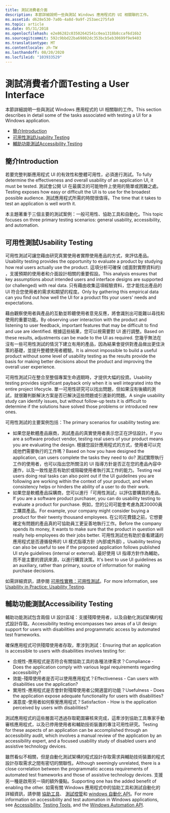 ```yaml
---
title: 測試消費者介面
description: 本節詳細說明一些與測試 Windows 應用程式的 UI 相關聯的工作。
ms.assetid: d628e530-7a0b-4a8d-9a9f-253aec275fa9
ms.topic: article
ms.date: 05/31/2018
ms.openlocfilehash: e2e86282c03502642541c0ea1318b8ccaf6d16b2
ms.sourcegitcommit: 592c9bbd22ba69802dc353bcb5eb30699f9e9403
ms.translationtype: MT
ms.contentlocale: zh-TW
ms.lasthandoff: 08/20/2020
ms.locfileid: "103933529"
---
```

# <a name="testing-a-user-interface"></a><span data-ttu-id="141ae-103">測試消費者介面</span><span class="sxs-lookup"><span data-stu-id="141ae-103">Testing a User Interface</span></span>

<span data-ttu-id="141ae-104">本節詳細說明一些與測試 Windows 應用程式的 UI 相關聯的工作。</span><span class="sxs-lookup"><span data-stu-id="141ae-104">This section describes in detail some of the tasks associated with testing a UI for a Windows application.</span></span>

-   [<span data-ttu-id="141ae-105">簡介</span><span class="sxs-lookup"><span data-stu-id="141ae-105">Introduction</span></span>](#introduction)
-   [<span data-ttu-id="141ae-106">可用性測試</span><span class="sxs-lookup"><span data-stu-id="141ae-106">Usability Testing</span></span>](#usability-testing)
-   [<span data-ttu-id="141ae-107">輔助功能測試</span><span class="sxs-lookup"><span data-stu-id="141ae-107">Accessibility Testing</span></span>](#accessibility-testing)

## <a name="introduction"></a><span data-ttu-id="141ae-108">簡介</span><span class="sxs-lookup"><span data-stu-id="141ae-108">Introduction</span></span>

<span data-ttu-id="141ae-109">若要完整判斷應用程式 UI 的有效性和整體可用性，必須進行測試。</span><span class="sxs-lookup"><span data-stu-id="141ae-109">To fully determine the effectiveness and overall usability of an application UI, it must be tested.</span></span> <span data-ttu-id="141ae-110">測試會公開 UI 在最廣泛的可能物件上使用的簡單或困難之處。</span><span class="sxs-lookup"><span data-stu-id="141ae-110">Testing exposes how easy or difficult the UI is to use for the broadest possible audience.</span></span> <span data-ttu-id="141ae-111">測試應用程式所需的時間很值得。</span><span class="sxs-lookup"><span data-stu-id="141ae-111">The time that it takes to test an application is well worth it.</span></span>

<span data-ttu-id="141ae-112">本主題著重于三個主要的測試案例：一般可用性、協助工具和自動化。</span><span class="sxs-lookup"><span data-stu-id="141ae-112">This topic focuses on three primary testing scenarios: general usability, accessibility, and automation.</span></span>

## <a name="usability-testing"></a><span data-ttu-id="141ae-113">可用性測試</span><span class="sxs-lookup"><span data-stu-id="141ae-113">Usability Testing</span></span>

<span data-ttu-id="141ae-114">可用性測試可讓您藉由研究真實使用者實際使用產品的方式，來評估產品。</span><span class="sxs-lookup"><span data-stu-id="141ae-114">Usability testing provides the opportunity to evaluate a product by studying how real users actually use the product.</span></span> <span data-ttu-id="141ae-115">這項分析可確保 (或面對實際資料的) ，支援預期的使用者和介面設計相關的重要假設。</span><span class="sxs-lookup"><span data-stu-id="141ae-115">This analysis ensures that key assumptions about intended users and interface designs are supported (or challenged) with real data.</span></span> <span data-ttu-id="141ae-116">只有藉由收集這項經驗資料，您才能找出產品的 UI 符合您使用者的需求和期望的程度。</span><span class="sxs-lookup"><span data-stu-id="141ae-116">Only by gathering this empirical data can you find out how well the UI for a product fits your users' needs and expectations.</span></span>

<span data-ttu-id="141ae-117">藉由觀察使用者與產品的互動並聆聽使用者意見反應，將會識別出可能難以尋找和使用的重要功能。</span><span class="sxs-lookup"><span data-stu-id="141ae-117">By observing user interaction with the product and listening to user feedback, important features that may be difficult to find and use are identified.</span></span> <span data-ttu-id="141ae-118">根據這些結果，您可以視需要對 UI 進行調整。</span><span class="sxs-lookup"><span data-stu-id="141ae-118">Based on these results, adjustments can be made to the UI as required.</span></span> <span data-ttu-id="141ae-119">您幾乎無法在沒有一些可用性測試的情況下建立有用的產品，因為結果會提供對產品做出更佳決策的基礎，並提升整體使用者體驗。</span><span class="sxs-lookup"><span data-stu-id="141ae-119">It is almost impossible to build a useful product without some level of usability testing as the results provide the basis for making better decisions about the product and improving the overall user experience.</span></span>

<span data-ttu-id="141ae-120">可用性測試只在整合至整個專案生命週期時，才提供大幅的投資。</span><span class="sxs-lookup"><span data-stu-id="141ae-120">Usability testing provides significant payback only when it is well integrated into the entire project lifecycle.</span></span> <span data-ttu-id="141ae-121">單一可用性研究可以找出問題，但如果沒有後續的測試，就很難判斷解決方案是否已解決這些問題或引進新的問題。</span><span class="sxs-lookup"><span data-stu-id="141ae-121">A single usability study can identify issues, but without follow-up tests it is difficult to determine if the solutions have solved those problems or introduced new ones.</span></span>

<span data-ttu-id="141ae-122">可用性測試的主要案例包括：</span><span class="sxs-lookup"><span data-stu-id="141ae-122">The primary scenarios for usability testing are:</span></span>

-   <span data-ttu-id="141ae-123">如果您是軟體產品廠商，測試產品的真實使用者表示您正在評估設計。</span><span class="sxs-lookup"><span data-stu-id="141ae-123">If you are a software product vendor, testing real users of your product means you are evaluating the design.</span></span> <span data-ttu-id="141ae-124">根據您設計應用程式的方式，使用者可以完成他們需要執行的工作嗎？</span><span class="sxs-lookup"><span data-stu-id="141ae-124">Based on how you have designed the application, can users complete the tasks they need to do?</span></span> <span data-ttu-id="141ae-125">測試實際執行工作的使用者，也可以指出您所關注的 UI 指導方針是否正在您的產品內容中運作，以及一致性是否有助於或阻礙使用者執行其工作的能力。</span><span class="sxs-lookup"><span data-stu-id="141ae-125">Testing real users doing real tasks can also point out if the UI guidelines you are following are working within the context of your product, and when consistency helps or hinders the ability of a user to do their work.</span></span>
-   <span data-ttu-id="141ae-126">如果您是軟體產品採購商，您可以進行「可用性測試」以評估要購買的產品。</span><span class="sxs-lookup"><span data-stu-id="141ae-126">If you are a software product purchaser, you can do usability testing to evaluate a product for purchase.</span></span> <span data-ttu-id="141ae-127">例如，您的公司可能會考慮為其20000員工購買產品。</span><span class="sxs-lookup"><span data-stu-id="141ae-127">For example, your company might consider buying a product for their twenty thousand employees.</span></span> <span data-ttu-id="141ae-128">在公司花費錢之前，它想要確定有問題的產品真的可協助員工更妥善地執行工作。</span><span class="sxs-lookup"><span data-stu-id="141ae-128">Before the company spends its money, it wants to make sure that the product in question will really help employees do their jobs better.</span></span> <span data-ttu-id="141ae-129">可用性測試也有助於查看建議的應用程式是否遵循發佈的 UI 樣式指導方針 (內部或外部) 。</span><span class="sxs-lookup"><span data-stu-id="141ae-129">Usability testing can also be useful to see if the proposed application follows published UI style guidelines (internal or external).</span></span> <span data-ttu-id="141ae-130">最好使用 UI 指導方針作為輔助，而不是主要的資訊來源，以進行購買決策。</span><span class="sxs-lookup"><span data-stu-id="141ae-130">It's best to use UI guidelines as an auxiliary, rather than primary, source of information for making purchase decisions.</span></span>

<span data-ttu-id="141ae-131">如需詳細資訊，請參閱 [可用性實務：可用性測試](/archive/msdn-magazine/2009/brownfield/usability-in-practice-usability-testing)。</span><span class="sxs-lookup"><span data-stu-id="141ae-131">For more information, see [Usability in Practice: Usability Testing](/archive/msdn-magazine/2009/brownfield/usability-in-practice-usability-testing).</span></span>

## <a name="accessibility-testing"></a><span data-ttu-id="141ae-132">輔助功能測試</span><span class="sxs-lookup"><span data-stu-id="141ae-132">Accessibility Testing</span></span>

<span data-ttu-id="141ae-133">輔助功能測試包含兩個 UI 設計區域：支援殘障使用者，以及自動化測試架構的程式設計存取。</span><span class="sxs-lookup"><span data-stu-id="141ae-133">Accessibility testing encompasses two areas of a UI design: support for users with disabilities and programmatic access by automated test frameworks.</span></span>

<span data-ttu-id="141ae-134">確保應用程式可供殘障使用者存取，牽涉到測試：</span><span class="sxs-lookup"><span data-stu-id="141ae-134">Ensuring that an application is accessible to users with disabilities involves testing for:</span></span>

-   <span data-ttu-id="141ae-135">合規性-應用程式是否符合有關協助工具的各種法律需求？</span><span class="sxs-lookup"><span data-stu-id="141ae-135">Compliance - Does the application comply with various legal requirements regarding accessibility?</span></span>
-   <span data-ttu-id="141ae-136">效能-殘障使用者是否可以使用應用程式？</span><span class="sxs-lookup"><span data-stu-id="141ae-136">Effectiveness - Can users with disabilities use the application?</span></span>
-   <span data-ttu-id="141ae-137">實用性-應用程式是否會針對殘障使用者公開適當的功能？</span><span class="sxs-lookup"><span data-stu-id="141ae-137">Usefulness - Does the application expose adequate functionality for users with disabilities?</span></span>
-   <span data-ttu-id="141ae-138">滿意度-使用者如何察覺應用程式？</span><span class="sxs-lookup"><span data-stu-id="141ae-138">Satisfaction - How is the application perceived by users with disabilities?</span></span>

<span data-ttu-id="141ae-139">測試應用程式的這些層面可透過存取範圍審核來完成，這牽涉到協助工具專家手動審核應用程式，以及已停用使用者和輔助技術裝置的專注可用性研究。</span><span class="sxs-lookup"><span data-stu-id="141ae-139">Testing for these aspects of an application can be accomplished through an accessibility audit, which involves a manual review of the application by an accessibility expert, and a focused usability study of disabled users and assistive technology devices.</span></span>

<span data-ttu-id="141ae-140">雖然看似不相關，但是自動化測試架構的程式設計存取需求與輔助技術裝置的程式設計存取需求之間有密切的關聯性。</span><span class="sxs-lookup"><span data-stu-id="141ae-140">Although seemingly unrelated, there is a close correlation between the programmatic access requirements of automated test frameworks and those of assistive technology devices.</span></span> <span data-ttu-id="141ae-141">支援另一種是啟用另一項的額外優點。</span><span class="sxs-lookup"><span data-stu-id="141ae-141">Supporting one has the added benefit of enabling the other.</span></span> <span data-ttu-id="141ae-142">如需有關 Windows 應用程式中的協助工具和測試自動化的詳細資訊，請參閱 [協助工具](/windows/desktop/accessibility)、 [測試控管](/windows/desktop/WinAuto/testing-tools)和 [windows 自動化 API](/windows/desktop/WinAuto/windows-automation-api-portal)。</span><span class="sxs-lookup"><span data-stu-id="141ae-142">For more information on accessibility and test automation in Windows applications, see [Accessibility](/windows/desktop/accessibility), [Testing Tools](/windows/desktop/WinAuto/testing-tools), and the [Windows Automation API](/windows/desktop/WinAuto/windows-automation-api-portal).</span></span>

 

 